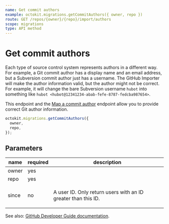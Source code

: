 ```yaml
---
name: Get commit authors
example: octokit.migrations.getCommitAuthors({ owner, repo })
route: GET /repos/{owner}/{repo}/import/authors
scope: migrations
type: API method
---
```


# Get commit authors

Each type of source control system represents authors in a different way. For example, a Git commit author has a display name and an email address, but a Subversion commit author just has a username. The GitHub Importer will make the author information valid, but the author might not be correct. For example, it will change the bare Subversion username `hubot` into something like `hubot <hubot@12341234-abab-fefe-8787-fedcba987654>`.

This endpoint and the [Map a commit author](https://docs.github.com/rest/reference/migrations#map-a-commit-author) endpoint allow you to provide correct Git author information.

```js
octokit.migrations.getCommitAuthors({
  owner,
  repo,
});
```

## Parameters

<table>
  <thead>
    <tr>
      <th>name</th>
      <th>required</th>
      <th>description</th>
    </tr>
  </thead>
  <tbody>
    <tr><td>owner</td><td>yes</td><td>

</td></tr>
<tr><td>repo</td><td>yes</td><td>

</td></tr>
<tr><td>since</td><td>no</td><td>

A user ID. Only return users with an ID greater than this ID.

</td></tr>
  </tbody>
</table>

See also: [GitHub Developer Guide documentation](https://docs.github.com/rest/reference/migrations#get-commit-authors).
